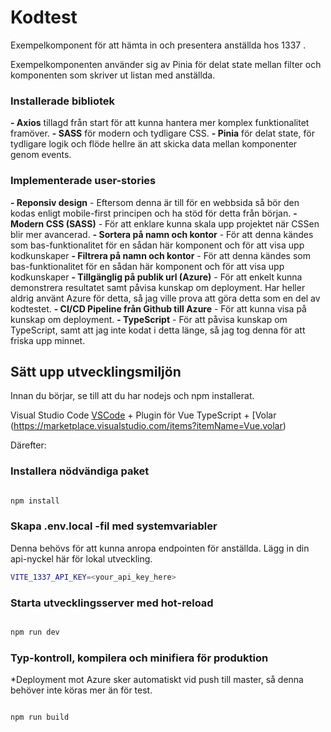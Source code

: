 #  Kodtest

Exempelkomponent för att hämta in och presentera anställda hos 1337 .

Exempelkomponenten använder sig av Pinia för delat state mellan filter och komponenten som skriver ut listan med anställda.

### Installerade bibliotek
**- Axios** tillagd från start för att kunna hantera mer komplex funktionalitet framöver.
**- SASS** för modern och tydligare CSS.
**- Pinia** för delat state, för tydligare logik och flöde hellre än att skicka data mellan komponenter genom events.

### Implementerade user-stories
**- Reponsiv design** - Eftersom denna är till för en webbsida så bör den kodas enligt mobile-first principen och ha stöd för detta från början.
**- Modern CSS (SASS)** - För att enklare kunna skala upp projektet när CSSen blir mer avancerad.
**- Sortera på namn och kontor** - För att denna kändes som bas-funktionalitet för en sådan här komponent och för att visa upp kodkunskaper
**- Filtrera på namn och kontor** - För att denna kändes som bas-funktionalitet för en sådan här komponent och för att visa upp kodkunskaper
**- Tillgänglig på publik url (Azure)** - För att enkelt kunna demonstrera resultatet samt påvisa kunskap om deployment. Har heller aldrig använt Azure för detta, så jag ville prova att göra detta som en del av kodtestet.
**- CI/CD Pipeline från Github till Azure** - För att kunna visa på kunskap om deployment.
**- TypeScript** - För att påvisa kunskap om TypeScript, samt att jag inte kodat i detta länge, så jag tog denna för att friska upp minnet.


##  Sätt upp utvecklingsmiljön

Innan du börjar, se till att du har nodejs och npm installerat.

Visual Studio Code [VSCode](https://code.visualstudio.com/) + Plugin för Vue TypeScript + [Volar (https://marketplace.visualstudio.com/items?itemName=Vue.volar)

Därefter:
### Installera nödvändiga paket
```sh

npm install

```

### Skapa .env.local -fil med systemvariabler
Denna behövs för att kunna anropa endpointen för anställda. Lägg in din api-nyckel här för lokal utveckling.
```sh
VITE_1337_API_KEY=<your_api_key_here>
```

###  Starta utvecklingsserver med hot-reload

```sh

npm run dev

```

  

###  Typ-kontroll, kompilera och minifiera för produktion

*Deployment mot Azure sker automatiskt vid push till master, så denna behöver inte köras mer än för test.
  

```sh

npm run build

```

